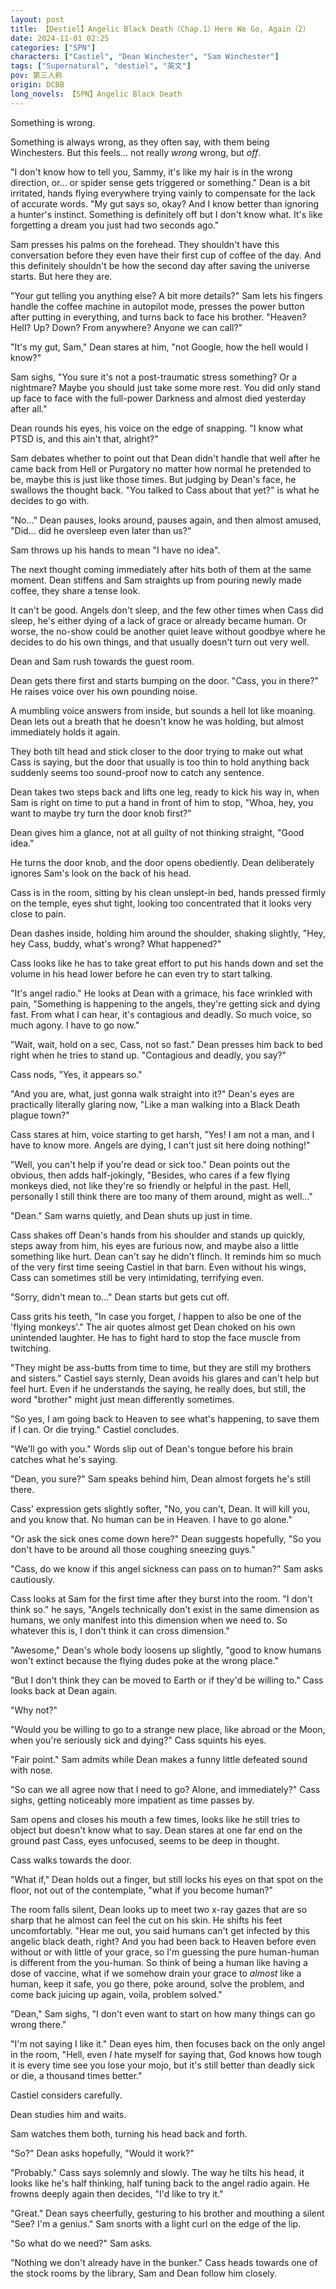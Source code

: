 ```yaml
---
layout: post
title: 【Destiel】Angelic Black Death（Chap.1）Here We Go, Again（2）
date: 2024-11-01 02:25
categories: ["SPN"]
characters: ["Castiel", "Dean Winchester", "Sam Winchester"]
tags: ["Supernatural", "destiel", "英文"]
pov: 第三人称
origin: DCBB
long_novels: 【SPN】Angelic Black Death
---
```


Something is wrong.

Something is always wrong, as they often say, with them being Winchesters. But this feels... not really *wrong* wrong, but *off*.

"I don't know how to tell you, Sammy, it's like my hair is in the wrong direction, or... or spider sense gets triggered or something." Dean is a bit irritated, hands flying everywhere trying vainly to compensate for the lack of accurate words. "My gut says so, okay? And I know better than ignoring a hunter's instinct. Something is definitely off but I don't know what. It's like forgetting a dream you just had two seconds ago."

Sam presses his palms on the forehead. They shouldn't have this conversation before they even have their first cup of coffee of the day. And this definitely shouldn't be how the second day after saving the universe starts. But here they are.

"Your gut telling you anything else? A bit more details?" Sam lets his fingers handle the coffee machine in autopilot mode, presses the power button after putting in everything, and turns back to face his brother. "Heaven? Hell? Up? Down? From anywhere? Anyone we can call?"

"It's my gut, Sam," Dean stares at him, "not Google, how the hell would I know?"

Sam sighs, "You sure it's not a post-traumatic stress something? Or a nightmare? Maybe you should just take some more rest. You did only stand up face to face with the full-power Darkness and almost died yesterday after all."

Dean rounds his eyes, his voice on the edge of snapping. "I know what PTSD is, and this ain't that, alright?"

Sam debates whether to point out that Dean didn't handle that well after he came back from Hell or Purgatory no matter how normal he pretended to be, maybe this is just like those times. But judging by Dean's face, he swallows the thought back. "You talked to Cass about that yet?" is what he decides to go with.

"No..." Dean pauses, looks around, pauses again, and then almost amused, "Did... did he oversleep even later than us?"

Sam throws up his hands to mean "I have no idea".

The next thought coming immediately after hits both of them at the same moment. Dean stiffens and Sam straights up from pouring newly made coffee, they share a tense look.

It can't be good. Angels don't sleep, and the few other times when Cass did sleep, he's either dying of a lack of grace or already became human. Or worse, the no-show could be another quiet leave without goodbye where he decides to do his own things, and that usually doesn't turn out very well.

Dean and Sam rush towards the guest room.

Dean gets there first and starts bumping on the door. "Cass, you in there?" He raises voice over his own pounding noise.

A mumbling voice answers from inside, but sounds a hell lot like moaning. Dean lets out a breath that he doesn't know he was holding, but almost immediately holds it again.

They both tilt head and stick closer to the door trying to make out what Cass is saying, but the door that usually is too thin to hold anything back suddenly seems too sound-proof now to catch any sentence.

Dean takes two steps back and lifts one leg, ready to kick his way in, when Sam is right on time to put a hand in front of him to stop, "Whoa, hey, you want to maybe try turn the door knob first?"

Dean gives him a glance, not at all guilty of not thinking straight, "Good idea."

He turns the door knob, and the door opens obediently. Dean deliberately ignores Sam's look on the back of his head.

Cass is in the room, sitting by his clean unslept-in bed, hands pressed firmly on the temple, eyes shut tight, looking too concentrated that it looks very close to pain.

Dean dashes inside, holding him around the shoulder, shaking slightly, "Hey, hey Cass, buddy, what's wrong? What happened?"

Cass looks like he has to take great effort to put his hands down and set the volume in his head lower before he can even try to start talking.

"It's angel radio." He looks at Dean with a grimace, his face wrinkled with pain, "Something is happening to the angels, they're getting sick and dying fast. From what I can hear, it's contagious and deadly. So much voice, so much agony. I have to go now."

"Wait, wait, hold on a sec, Cass, not so fast." Dean presses him back to bed right when he tries to stand up. "Contagious and deadly, you say?"

Cass nods, "Yes, it appears so."

"And you are, what, just gonna walk straight into it?" Dean's eyes are practically literally glaring now, "Like a man walking into a Black Death plague town?"

Cass stares at him, voice starting to get harsh, "Yes! I am not a man, and I have to know more. Angels are dying, I can't just sit here doing nothing!"

"Well, you can't help if you're dead or sick too." Dean points out the obvious, then adds half-jokingly, "Besides, who cares if a few flying monkeys died, not like they're so friendly or helpful in the past. Hell, personally I still think there are too many of them around, might as well..."

"Dean." Sam warns quietly, and Dean shuts up just in time.

Cass shakes off Dean's hands from his shoulder and stands up quickly, steps away from him, his eyes are furious now, and maybe also a little something like hurt. Dean can't say he didn't flinch. It reminds him so much of the very first time seeing Castiel in that barn. Even without his wings, Cass can sometimes still be very intimidating, terrifying even.

"Sorry, didn't mean to..." Dean starts but gets cut off.

Cass grits his teeth, "In case you forget, *I* happen to also be one of the 'flying monkeys'." The air quotes almost get Dean choked on his own unintended laughter. He has to fight hard to stop the face muscle from twitching.

"They might be ass-butts from time to time, but they are still my brothers and sisters." Castiel says sternly, Dean avoids his glares and can't help but feel hurt. Even if he understands the saying, he really does, but still, the word "brother" might just mean differently sometimes.

"So yes, I am going back to Heaven to see what's happening, to save them if I can. Or die trying." Castiel concludes.

"We'll go with you." Words slip out of Dean's tongue before his brain catches what he's saying.

"Dean, you sure?" Sam speaks behind him, Dean almost forgets he's still there.

Cass' expression gets slightly softer, "No, you can't, Dean. It will kill you, and you know that. No human can be in Heaven. I have to go alone."

"Or ask the sick ones come down here?" Dean suggests hopefully, "So you don't have to be around all those coughing sneezing guys."

"Cass, do we know if this angel sickness can pass on to human?" Sam asks cautiously.

Cass looks at Sam for the first time after they burst into the room. "I don't think so." he says, "Angels technically don't exist in the same dimension as humans, we only manifest into this dimension when we need to. So whatever this is, I don't think it can cross dimension."

"Awesome," Dean's whole body loosens up slightly, "good to know humans won't extinct because the flying dudes poke at the wrong place."

"But I don't think they can be moved to Earth or if they'd be willing to." Cass looks back at Dean again.

"Why not?"

"Would you be willing to go to a strange new place, like abroad or the Moon, when you're seriously sick and dying?" Cass squints his eyes.

"Fair point." Sam admits while Dean makes a funny little defeated sound with nose.

"So can we all agree now that I need to go? Alone, and immediately?" Cass sighs, getting noticeably more impatient as time passes by.

Sam opens and closes his mouth a few times, looks like he still tries to object but doesn't know what to say. Dean stares at one far end on the ground past Cass, eyes unfocused, seems to be deep in thought.

Cass walks towards the door.

"What if," Dean holds out a finger, but still locks his eyes on that spot on the floor, not out of the contemplate, "what if you become human?"

The room falls silent, Dean looks up to meet two x-ray gazes that are so sharp that he almost can feel the cut on his skin. He shifts his feet uncomfortably. "Hear me out, you said humans can't get infected by this angelic black death, right? And you had been back to Heaven before even without or with little of your grace, so I'm guessing the pure human-human is different from the you-human. So think of being a human like having a dose of vaccine, what if we somehow drain your grace to *almost* like a human, keep it safe, you go there, poke around, solve the problem, and come back juicing up again, voila, problem solved."

"Dean," Sam sighs, "I don't even want to start on how many things can go wrong there."

"I'm not saying I like it." Dean eyes him, then focuses back on the only angel in the room, "Hell, even *I* hate myself for saying that, God knows how tough it is every time see you lose your mojo, but it's still better than deadly sick or die, a thousand times better."

Castiel considers carefully.

Dean studies him and waits.

Sam watches them both, turning his head back and forth.

"So?" Dean asks hopefully, "Would it work?"

"Probably." Cass says solemnly and slowly. The way he tilts his head, it looks like he's half thinking, half tuning back to the angel radio again. He frowns deeply again then decides, "I'd like to try it."

"Great." Dean says cheerfully, gesturing to his brother and mouthing a silent "See? I'm a genius." Sam snorts with a light curl on the edge of the lip.

"So what do we need?" Sam asks.

"Nothing we don't already have in the bunker." Cass heads towards one of the stock rooms by the library, Sam and Dean follow him closely.
